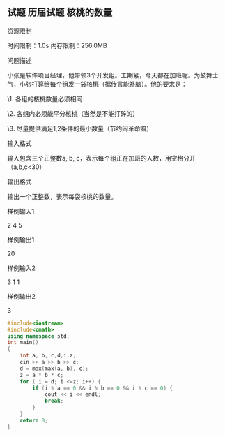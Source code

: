 ## 试题 历届试题 核桃的数量

资源限制

时间限制：1.0s  内存限制：256.0MB

问题描述

小张是软件项目经理，他带领3个开发组。工期紧，今天都在加班呢。为鼓舞士气，小张打算给每个组发一袋核桃（据传言能补脑）。他的要求是：

\1. 各组的核桃数量必须相同

\2. 各组内必须能平分核桃（当然是不能打碎的）

\3. 尽量提供满足1,2条件的最小数量（节约闹革命嘛）

输入格式

输入包含三个正整数a, b, c，表示每个组正在加班的人数，用空格分开（a,b,c<30）

输出格式

输出一个正整数，表示每袋核桃的数量。

样例输入1

2 4 5

样例输出1

20

样例输入2

3 1 1

样例输出2

3



```c++
#include<iostream>
#include<cmath>
using namespace std;
int main()
{
	int a, b, c,d,i,z;
	cin >> a >> b >> c;
	d = max(max(a, b), c);
	z = a * b * c;
	for ( i = d; i <=z; i++) {
		if (i % a == 0 && i % b == 0 && i % c == 0) {
			cout << i << endl;
			break;
		}
	}
	return 0;
}
```


